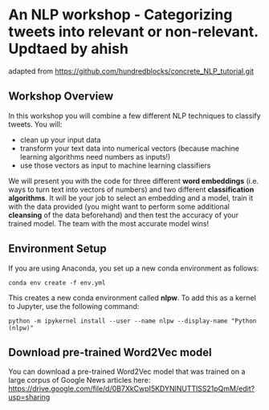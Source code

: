 # An NLP workshop - Categorizing tweets into relevant or non-relevant. Updtaed by ahish

adapted from https://github.com/hundredblocks/concrete_NLP_tutorial.git

## Workshop Overview

In this workshop you will combine a few different NLP techniques to classify tweets. You will:
- clean up your input data
- transform your text data into numerical vectors (because machine learning algorithms need numbers as inputs!)
- use those vectors as input to machine learning classifiers

We will present you with the code for three different **word embeddings** (i.e. ways to turn text into vectors of numbers) 
and two different **classification algorithms**. It will be your job to select an embedding and a model, train it with 
the data provided (you might want to perform some additional **cleansing** of the data beforehand) and then test the 
accuracy of your trained model. The team with the most accurate model wins!

## Environment Setup

If you are using Anaconda, you set up a new conda environment as follows:

```
conda env create -f env.yml
```

This creates a new conda environment called **nlpw**. To add this as a kernel to Jupyter, use the following command:
```
python -m ipykernel install --user --name nlpw --display-name "Python (nlpw)"
``` 

## Download pre-trained Word2Vec model

You can download a pre-trained Word2Vec model that was trained on a large corpus of Google News articles here: 
https://drive.google.com/file/d/0B7XkCwpI5KDYNlNUTTlSS21pQmM/edit?usp=sharing